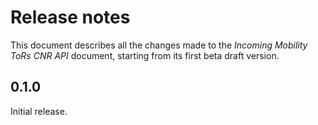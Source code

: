 Release notes
=============

This document describes all the changes made to the *Incoming Mobility ToRs CNR
API* document, starting from its first beta draft version.


0.1.0
-----

Initial release.
